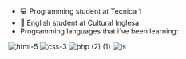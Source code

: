 

- &#128187; Programming student at Tecnica 1
- &#128509; English student at Cultural Inglesa
- Programming languages that i´ve been learning:
  
![html-5](https://github.com/DelfinaBravo/DelfinaBravo/assets/121356466/0a868600-d867-4f08-8304-a6bcc0e669e1)
![css-3](https://github.com/DelfinaBravo/DelfinaBravo/assets/121356466/d547a4d5-f66a-4d40-9375-6a0840b3d435)
![php (2) (1)](https://github.com/DelfinaBravo/DelfinaBravo/assets/121356466/ea294af8-5296-45c5-aea3-5230a99beb21)
![js](https://github.com/DelfinaBravo/DelfinaBravo/assets/121356466/3ea3feba-783b-478d-8b14-7c8498b9cc2c)








